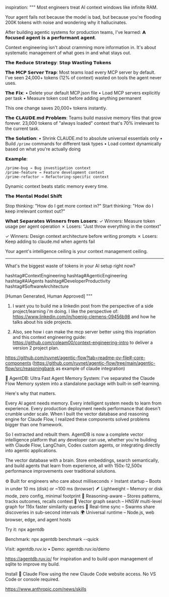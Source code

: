 
inspiration: 
"""
Most engineers treat AI context windows like infinite RAM.

Your agent fails not because the model is bad, but because you're flooding 200K tokens with noise and wondering why it hallucinates.

After building agentic systems for production teams, I've learned: 𝗔 𝗳𝗼𝗰𝘂𝘀𝗲𝗱 𝗮𝗴𝗲𝗻𝘁 𝗶𝘀 𝗮 𝗽𝗲𝗿𝗳𝗼𝗿𝗺𝗮𝗻𝘁 𝗮𝗴𝗲𝗻𝘁.

Context engineering isn't about cramming more information in. It's about systematic management of what goes in and what stays out.

𝗧𝗵𝗲 𝗥𝗲𝗱𝘂𝗰𝗲 𝗦𝘁𝗿𝗮𝘁𝗲𝗴𝘆: 𝗦𝘁𝗼𝗽 𝗪𝗮𝘀𝘁𝗶𝗻𝗴 𝗧𝗼𝗸𝗲𝗻𝘀

𝗧𝗵𝗲 𝗠𝗖𝗣 𝗦𝗲𝗿𝘃𝗲𝗿 𝗧𝗿𝗮𝗽:
Most teams load every MCP server by default. I've seen 24,000+ tokens (12% of context) wasted on tools the agent never uses.

𝗧𝗵𝗲 𝗙𝗶𝘅:
• Delete your default MCP.json file
• Load MCP servers explicitly per task
• Measure token cost before adding anything permanent

This one change saves 20,000+ tokens instantly.

𝗧𝗵𝗲 𝗖𝗟𝗔𝗨𝗗𝗘.𝗺𝗱 𝗣𝗿𝗼𝗯𝗹𝗲𝗺:
Teams build massive memory files that grow forever. 23,000 tokens of "always loaded" context that's 70% irrelevant to the current task.

𝗧𝗵𝗲 𝗦𝗼𝗹𝘂𝘁𝗶𝗼𝗻:
• Shrink CLAUDE.md to absolute universal essentials only
• Build `/prime` commands for different task types
• Load context dynamically based on what you're actually doing

𝗘𝘅𝗮𝗺𝗽𝗹𝗲:
```
/prime-bug → Bug investigation context
/prime-feature → Feature development context
/prime-refactor → Refactoring-specific context
```

Dynamic context beats static memory every time.

𝗧𝗵𝗲 𝗠𝗲𝗻𝘁𝗮𝗹 𝗠𝗼𝗱𝗲𝗹 𝗦𝗵𝗶𝗳𝘁

Stop thinking: "How do I get more context in?"
Start thinking: "How do I keep irrelevant context out?"

𝗪𝗵𝗮𝘁 𝗦𝗲𝗽𝗮𝗿𝗮𝘁𝗲𝘀 𝗪𝗶𝗻𝗻𝗲𝗿𝘀 𝗳𝗿𝗼𝗺 𝗟𝗼𝘀𝗲𝗿𝘀:
✓ Winners: Measure token usage per agent operation
✗ Losers: "Just throw everything in the context"

✓ Winners: Design context architecture before writing prompts
✗ Losers: Keep adding to claude.md when agents fail

Your agent's intelligence ceiling is your context management ceiling.

---

What's the biggest waste of tokens in your AI setup right now?

hashtag#ContextEngineering hashtag#AgenticEngineering hashtag#AIAgents hashtag#DeveloperProductivity hashtag#SoftwareArchitecture

[Human Generated, Human Approved]
"""

1) I want you to build me a linkedin post from the perspective of a side project/learning i'm doing. I like the perspective of: https://www.linkedin.com/in/hoenig-clemens-09456b98 and how he talks about his side projects. 

3) Also, see how i can make the mcp server better using this inspriation and this context engineering guide: https://github.com/coleam00/context-engineering-intro to deliver a version 2 project plan.




https://github.com/ruvnet/agentic-flow?tab=readme-ov-file#-core-components (https://github.com/ruvnet/agentic-flow/tree/main/agentic-flow/src/reasoningbank as example of claude integration)

🧠 AgentDB: Ultra Fast Agent Memory System: I've separated the Claude Flow Memory system into a standalone package with built-in self-learning. 

Here's why that matters.

Every AI agent needs memory. Every intelligent system needs to learn from experience. Every production deployment needs performance that doesn't crumble under scale. When I built the vector database and reasoning engine for Claude Flow, I realized these components solved problems bigger than one framework.

So I extracted and rebuilt them. AgentDB is now a complete vector intelligence platform that any developer can use, whether you're building with Claude Flow, LangChain, Codex custom agents, or integrating directly into agentic applications.

The vector database with a brain. Store embeddings, search semantically, and build agents that learn from experience, all with 150x-12,500x performance improvements over traditional solutions.

⚙️ Built for engineers who care about milliseconds
⚡ Instant startup – Boots in under 10 ms (disk) or ~100 ms (browser)
🪶 Lightweight – Memory or disk mode, zero config, minimal footprint
🧠 Reasoning-aware – Stores patterns, tracks outcomes, recalls context
🔗 Vector graph search – HNSW multi-level graph for 116x faster similarity queries
🔄 Real-time sync – Swarms share discoveries in sub-second intervals
🌍 Universal runtime – Node.js, web browser, edge, and agent hosts

Try it: npx agentdb

Benchmark: npx agentdb benchmark --quick

Visit: agentdb.ruv.io • Demo: agentdb.ruv.io/demo

https://agentdb.ruv.io/ for inspiration and to build upon management of sqlite to improve my build. 


Install 🌊 Claude Flow using the new Claude Code website access. No VS Code or console required.


https://www.anthropic.com/news/skills